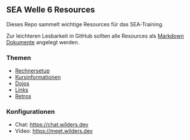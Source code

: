 ## SEA Welle 6 Resources

Dieses Repo sammelt wichtige Resources für das SEA-Training.

Zur leichteren Lesbarkeit in GitHub sollten alle Resources als [Markdown Dokumente](https://github.com/adam-p/markdown-here/wiki/Markdown-Cheatsheet) angelegt werden.

### Themen

* [Rechnersetup](setup/setup.md)
* [Kursinformationen](kursinfos/KickOffSEAWelle6.pdf)
* [Dojos](dojos)
* [Links](links/links.md)
* [Retros](retros)

### Konfigurationen

* Chat:  https://chat.wilders.dev
* Video: https://meet.wilders.dev

